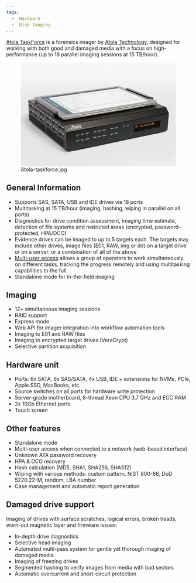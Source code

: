 ```yaml
---
tags:
  -  Hardware
  -  Disk Imaging
---
```

[Atola TaskForce](https://atola.com/products/taskforce/) is a forensics
imager by [Atola Technology](https://atola.com/), designed for working
with both good and damaged media with a focus on high-performance (up to
18 parallel imaging sessions at 15 TB/hour).

<figure>
<img src="assets/images/500px-Atola-taskforce.jpg" title="Atola-taskforce.jpg" width="500"
alt="Atola-taskforce.jpg" align="right"/>
<figcaption aria-hidden="true">Atola-taskforce.jpg</figcaption>
</figure>

## General Information

- Supports SAS, SATA, USB and IDE drives via 18 ports
- Multitasking at 15 TB/hour (imaging, hashing, wiping in parallel on
  all ports)
- Diagnostics for drive condition assessment, imaging time estimate,
  detection of file systems and restricted areas (encrypted,
  password-protected, HPA/DCO)
- Evidence drives can be imaged to up to 5 targets each. The targets may
  include other drives, image files (E01, RAW, img or dd) on a target
  drive or on a server, or a combination of all of the above
- [Multi-user
  access](https://atola.com/products/taskforce/multi-user.html) allows a
  group of operators to work simultaneously on different tasks, tracking
  the progress remotely and using multitasking capabilities to the full.
- Standalone mode for in-the-field imaging

## Imaging

- 12+ simultaneous imaging sessions
- RAID support
- Express mode
- Web API for imager integration into workflow automation tools
- Imaging to E01 and RAW files
- Imaging to encrypted target drives (VeraCrypt)
- Selective partition acquisition

## Hardware unit

- Ports: 6x SATA, 6x SAS/SATA, 4x USB, IDE + extensions for NVMe, PCIe,
  Apple SSD, MacBooks, etc.
- Source switches on all ports for hardware write protection
- Server-grade motherboard, 8-thread Xeon CPU 3.7 GHz and ECC RAM
- 2x 10Gb Ethernet ports
- Touch screen

## Other features

- Standalone mode
- Multi-user access when connected to a network (web-based interface)
- Unknown ATA password recovery
- HPA & DCO recovery
- Hash calculation (MD5, SHA1, SHA256, SHA512)
- Wiping with various methods: custom pattern, NIST 800-88, DoD
  5220.22-M, random, LBA number
- Case management and automatic report generation

## Damaged drive support

Imaging of drives with surface scratches, logical errors, broken heads,
worn-out magnetic layer and firmware issues:

- In-depth drive diagnostics
- Selective head imaging
- Automated multi-pass system for gentle yet thorough imaging of damaged
  media
- Imaging of freezing drives
- Segmented hashing to verify images from media with bad sectors
- Automatic overcurrent and short-circuit protection